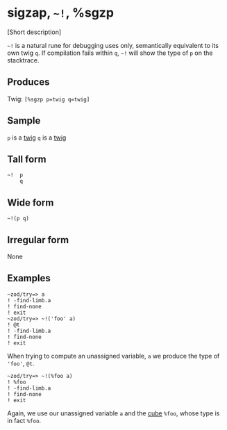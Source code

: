 sigzap, `~!`, %sgzp
============================

[Short description]

`~!` is a natural rune for debugging uses only, semantically equivalent
to its own twig `q`. If compilation fails within `q`, `~!` will show the
type of `p` on the stacktrace.

Produces
--------

Twig: `[%sgzp p=twig q=twig]`

Sample
------

`p` is a [twig]() `q` is a [twig]()

Tall form
---------

    ~!  p
        q

Wide form
---------

    ~!(p q)

Irregular form
--------------

None

Examples
--------

    ~zod/try=> a
    ! -find-limb.a
    ! find-none
    ! exit
    ~zod/try=> ~!('foo' a)
    ! @t
    ! -find-limb.a
    ! find-none
    ! exit

When trying to compute an unassigned variable, `a` we produce the type
of `'foo'`, `@t`.

    ~zod/try=> ~!(%foo a)
    ! %foo
    ! -find-limb.a
    ! find-none
    ! exit

Again, we use our unassigned variable `a` and the [cube]() `%foo`, whose
type is in fact `%foo`.
